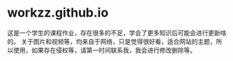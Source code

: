 # workzz.github.io
这是一个学生的课程作业，存在很多的不足，学会了更多知识后可能会进行更新啥的。
关于图片和视频等，均来自于网络，只是觉得很好看，适合网站的主题，所以使用，如果存在侵权等，请第一时间联系我，我会进行修改删除等。
